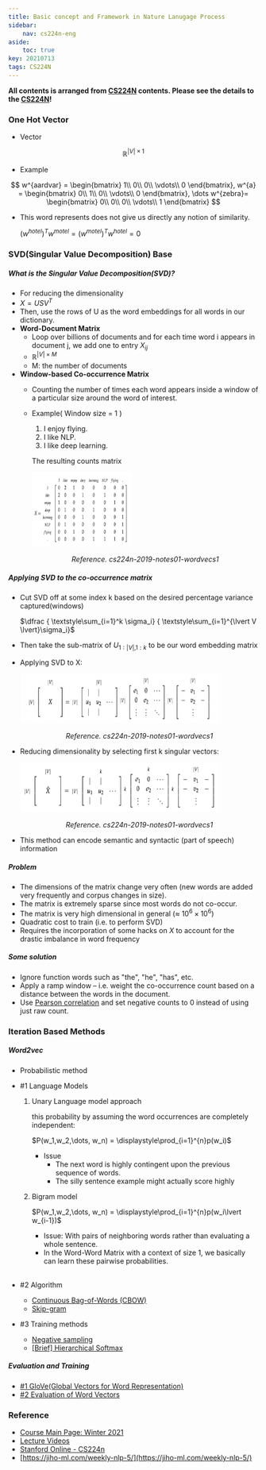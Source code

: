 ```yaml
---
title: Basic concept and Framework in Nature Lanugage Process
sidebar:
    nav: cs224n-eng
aside:
    toc: true
key: 20210713
tags: CS224N
---
```

**All contents is arranged from [CS224N](https://online.stanford.edu/artificial-intelligence/free-content?category=All&course=6097) contents. Please see the details to the [CS224N](https://online.stanford.edu/artificial-intelligence/free-content?category=All&course=6097)!**

### One Hot Vector
- Vector

$$
    \mathbb{R}^{|V| \times 1}
$$

- Example

$$
    w^{aardvar} = \begin{bmatrix}
                    1\\
                    0\\
                    0\\
                    \vdots\\
                    0
                \end{bmatrix}, 
    w^{a} = \begin{bmatrix}
            0\\
            1\\
            0\\
            \vdots\\
            0
            \end{bmatrix}, 
    \dots 
    w^{zebra}= \begin{bmatrix}
                0\\
                0\\
                0\\
                \vdots\\
                1
                \end{bmatrix}
$$

- This word represents does not give us directly any notion of similarity.
    
    $(w^{hotel})^Tw^{motel} = (w^{motel})^Tw^{hotel} = 0$
        
### SVD(Singular Value Decomposition) Base

##### What is the Singular Value Decomposition(SVD)?
- For reducing the dimensionality
- ${X = USV^T}$
- Then, use the rows of U as the word embeddings for all words in our dictionary.
- **Word-Document Matrix**
    - Loop over billions of documents and for each time word i appears in document j, we add one to entry $X_{ij}$
    - $\mathbb{R}^{ \lvert V \rvert\times M}$
    - M: the number of documents
- **Window-based Co-occurrence Matrix**
    - Counting the number of times each word appears inside a window of a particular size around the word of interest.
    - Example( Window size = 1 )
        1. I enjoy flying.
        2. I like NLP.
        3. I like deep learning.

        The resulting counts matrix            
        <p>
            <img src="/assets/images/cs224n/w1/cs224n-2019-notes01-wordvecs1-matrix.png" width="200" height="150" class="projects__article__img__center">
            <p align="center">
            <em class="projects__img__caption"> Reference. cs224n-2019-notes01-wordvecs1</em>
            </p>
        </p>         
               
##### Applying SVD to the co-occurrence matrix
- Cut SVD off at some index k based on the desired percentage variance captured(windows)
    
    $\dfrac { \textstyle\sum_{i=1}^k \sigma_i} { \textstyle\sum_{i=1}^{\lvert V \lvert}\sigma_i}$
    
- Then take the sub-matrix of $U_{1:\lvert V \lvert,1:k}$ to be our word embedding matrix
- Applying SVD to X:
    
    <p>
        <img src="/assets/images/cs224n/w1/cs224n-2019-notes01-wordvecs1-appySVD.png" width="400" height="100" class="projects__article__img__center">
        <p align="center">
        <em class="projects__img__caption"> Reference. cs224n-2019-notes01-wordvecs1</em>
        </p>
    </p>       
    
- Reducing dimensionality by selecting first k singular vectors:
    
    <p>
        <img src="/assets/images/cs224n/w1/cs224n-2019-notes01-wordvecs1-reduce-dim.png" width="400" height="100" class="projects__article__img__center">
        <p align="center">
        <em class="projects__img__caption"> Reference. cs224n-2019-notes01-wordvecs1</em>
        </p>
    </p>       
    
- This method can encode semantic and syntactic (part of speech) information

##### Problem
- The dimensions of the matrix change very often (new words are
added very frequently and corpus changes in size).
- The matrix is extremely sparse since most words do not co-occur.
- The matrix is very high dimensional in general (≈ $10^6 \times 10^6$)
- Quadratic cost to train (i.e. to perform SVD)
- Requires the incorporation of some hacks on *X* to account for the
drastic imbalance in word frequency

##### Some solution
- Ignore function words such as "the", "he", "has", etc.
- Apply a ramp window – i.e. weight the co-occurrence count based
on a distance between the words in the document.
- Use [Pearson correlation](https://en.wikipedia.org/wiki/Pearson_correlation_coefficient) and set negative counts to 0 instead of
using just raw count.

### Iteration Based Methods

##### Word2vec
- Probabilistic method

- #1 Language Models

    1. Unary Language model approach
        
        this probability by assuming the word occurrences are completely independent:
        
        $P(w_1,w_2,\dots, w_n) = \displaystyle\prod_{i=1}^{n}p(w_i)$
        
        - Issue
            - The next word is highly contingent upon the previous sequence of words.
            - The silly sentence example might actually score highly
    2. Bigram model
        
        $P(w_1,w_2,\dots, w_n) = \displaystyle\prod_{i=1}^{n}p(w_i\lvert w_{i-1})$
        
        - Issue: With pairs of neighboring words rather than evaluating a whole sentence.
        - In the Word-Word Matrix with a context of size 1, we basically can learn these pairwise probabilities.
<br><br>

- #2 Algorithm
    - [Continuous Bag-of-Words (CBOW)](/2021/09/27/continuous-back-of-words)  
    - [Skip-gram](/2021/09/27/skip-gram)

- #3 Training methods
    - [Negative sampling](/2021/09/27/negative-sampling)            
    - [[Brief] Hierarchical Softmax](/2021/09/27/hierarchical-softmax)

##### Evaluation and Training
<!-- [UNDERSTANDING] -->
- [#1 GloVe(Global Vectors for Word Representation)](/2021/09/27/global-vectors-for-word-representation)
- [#2 Evaluation of Word Vectors](/2021/09/27/evaluation-of-word-vectors)
 
### Reference
- <a href="https://web.stanford.edu/class/cs224n/">Course Main Page: Winter 2021</a><br>
- <a href="https://www.youtube.com/playlist?list=PLoROMvodv4rOSH4v6133s9LFPRHjEmbmJ">Lecture Videos</a><br>
- <a href="https://online.stanford.edu/artificial-intelligence/free-content?category=All&course=6097">Stanford Online - CS224n</a><br>
- [https://jiho-ml.com/weekly-nlp-5/](https://jiho-ml.com/weekly-nlp-5/)